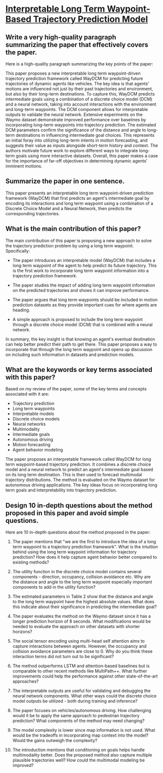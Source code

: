 # [Interpretable Long Term Waypoint-Based Trajectory Prediction Model](https://arxiv.org/abs/2312.06219)

## Write a very high-quality paragraph summarizing the paper that effectively covers the paper.

 Here is a high-quality paragraph summarizing the key points of the paper:

This paper proposes a new interpretable long term waypoint-driven trajectory prediction framework called WayDCM for predicting future trajectories of dynamic agents like vehicles. The key idea is that agents' motions are influenced not just by their past trajectories and environment, but also by their long-term destinations. To capture this, WayDCM predicts intermediate goals using a combination of a discrete choice model (DCM) and a neural network, taking into account interactions with the environment and long-term waypoints. The DCM component allows for interpretable outputs to validate the neural network. Extensive experiments on the Waymo dataset demonstrate improved performance over baselines by incorporating long-term waypoints into trajectory prediction. The estimated DCM parameters confirm the significance of the distance and angle to long-term destinations in influencing intermediate goal choices. This represents an initial foray into utilizing long-term intents in motion forecasting, and suggests their value as inputs alongside short-term history and context. The authors motivate future work to explore different ways to integrate long-term goals using more interactive datasets. Overall, this paper makes a case for the importance of far-off objectives in determining dynamic agents' imminent motions.


## Summarize the paper in one sentence.

 This paper presents an interpretable long term waypoint-driven prediction framework (WayDCM) that first predicts an agent's intermediate goal by encoding its interactions and long term waypoint using a combination of a Discrete Choice Model and a Neural Network, then predicts the corresponding trajectories.


## What is the main contribution of this paper?

 The main contribution of this paper is proposing a new approach to solve the trajectory prediction problem by using a long term waypoint. Specifically:

- The paper introduces an interpretable model (WayDCM) that includes a long term waypoint of the agent to help predict its future trajectory. This is the first work to incorporate long term waypoint information into a trajectory prediction framework.

- The paper studies the impact of adding long term waypoint information on the predicted trajectories and shows it can improve performance.

- The paper argues that long term waypoints should be included in motion prediction datasets as they provide important cues for where agents are heading.

- A simple approach is proposed to include the long term waypoint through a discrete choice model (DCM) that is combined with a neural network.

In summary, the key insight is that knowing an agent's eventual destination can help better predict their path to get there. This paper proposes a way to incorporate that through the long term waypoint and opens up discussion on including such information in datasets and prediction models.


## What are the keywords or key terms associated with this paper?

 Based on my review of the paper, some of the key terms and concepts associated with it are:

- Trajectory prediction
- Long term waypoints
- Interpretable models
- Discrete choice models
- Neural networks
- Multimodality
- Intermediate goals
- Autonomous driving
- Motion forecasting
- Agent behavior modeling

The paper proposes an interpretable framework called WayDCM for long term waypoint-based trajectory prediction. It combines a discrete choice model and a neural network to predict an agent's intermediate goal based on its long term destination. This is then used to forecast multimodal trajectory distributions. The method is evaluated on the Waymo dataset for autonomous driving applications. The key ideas focus on incorporating long term goals and interpretability into trajectory prediction.


## Design 10 in-depth questions about the method proposed in this paper and avoid simple questions.

 Here are 10 in-depth questions about the method proposed in the paper:

1. The paper mentions that "we are the first to introduce the idea of a long term waypoint to a trajectory prediction framework". What is the intuition behind using the long term waypoint information for trajectory prediction? How does it help capture agent behavior better compared to existing methods?

2. The utility function in the discrete choice model contains several components - direction, occupancy, collision avoidance etc. Why are the distance and angle to the long term waypoint especially important components to add in the utility function? 

3. The estimated parameters in Table 2 show that the distance and angle to the long term waypoint have the highest absolute values. What does this indicate about their significance in predicting the intermediate goal?

4. The paper evaluates the method on the Waymo dataset since it has a longer prediction horizon of 8 seconds. What modifications would be needed to evaluate the approach on other datasets with shorter horizons? 

5. The social tensor encoding using multi-head self attention aims to capture interactions between agents. However, the occupancy and collision avoidance parameters are close to 0. Why do you think these interaction terms did not turn out to be significant?

6. The method outperforms LSTM and attention-based baselines but is comparable to other recent methods like MultiPath++. What further improvements could help the performance against other state-of-the-art approaches?  

7. The interpretable outputs are useful for validating and debugging the neural network components. What other ways could the discrete choice model outputs be utilized - both during training and inference?

8. The paper focuses on vehicles/autonomous driving. How challenging would it be to apply the same approach to pedestrian trajectory prediction? What components of the method may need changing?

9. The model complexity is lower since map information is not used. What would be the tradeoffs in incorporating map context into the model? Would the gains outweigh the complexity?

10. The introduction mentions that conditioning on goals helps handle multimodality better. Does the proposed method also capture multiple plausible trajectories well? How could the multimodal modeling be improved?
